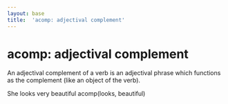 ```yaml
---
layout: base
title:  'acomp: adjectival complement'
---
```


acomp: adjectival complement
============================

An adjectival complement of a verb is an adjectival phrase which
functions as the complement (like an object of the verb).  

<div id="simple-example" class="sd-parse">
She looks very beautiful
acomp(looks, beautiful)
</div>
